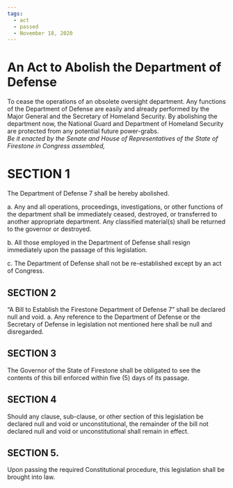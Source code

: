 ```yaml
---
tags:
  - act
  - passed
  - November 18, 2020
---
```


# An Act to Abolish the Department of Defense

To cease the operations of an obsolete oversight department. Any functions of the Department of Defense are easily and already performed by the Major General and the Secretary of Homeland Security. By abolishing the department now, the National Guard and Department of Homeland Security are protected from any potential future power-grabs.<br/>
_Be it enacted by the Senate and House of Representatives of the State of Firestone in Congress assembled,_

# SECTION 1

The Department of Defense 7 shall be hereby abolished.

a. Any and all operations, proceedings, investigations, or other functions of the department
shall be immediately ceased, destroyed, or transferred to another appropriate department. Any classified material(s) shall be returned to the governor or destroyed.

b. All those employed in the Department of Defense shall resign immediately upon the
passage of this legislation.

c. The Department of Defense shall not be re-established except by an act of Congress.

## SECTION 2

“A Bill to Establish the Firestone Department of Defense 7” shall be declared null and void.
a. Any reference to the Department of Defense or the Secretary of Defense in legislation not mentioned here shall be null and disregarded.

## SECTION 3

The Governor of the State of Firestone shall be obligated to see the contents of this
bill enforced within five (5) days of its passage.

## SECTION 4

Should any clause, sub-clause, or other section of this legislation be declared null and void or unconstitutional, the remainder of the bill not declared null and void or unconstitutional shall remain in effect.

## SECTION 5.

Upon passing the required Constitutional procedure, this legislation shall be brought into law.
